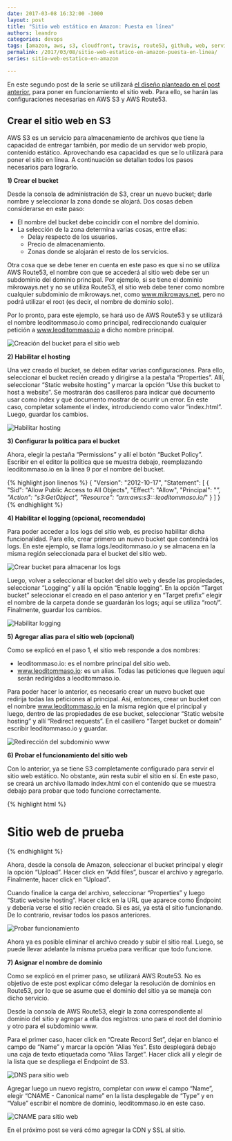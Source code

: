 ```yaml
---
date: 2017-03-08 16:32:00 -3000
layout: post
title: "Sitio web estático en Amazon: Puesta en línea"
authors: leandro
categories: devops
tags: [amazon, aws, s3, cloudfront, travis, route53, github, web, servicios, jekyll, cloud computing]
permalink: /2017/03/08/sitio-web-estatico-en-amazon-puesta-en-linea/
series: sitio-web-estatico-en-amazon

---
```


En este segundo post de la serie se utilizará [el diseño planteado en el post
anterior](/2017/03/06/sitio-web-estatico-en-amazon-planificacion-y-diseno/),
para poner en funcionamiento el sitio web. Para ello, se harán las
configuraciones necesarias en AWS S3 y AWS Route53.
<!-- more -->

## Crear el sitio web en S3

AWS S3 es un servicio para almacenamiento de archivos que tiene la capacidad de
entregar también, por medio de un servidor web propio, contenido estático.
Aprovechando esa capacidad es que se lo utilizará para poner el sitio en línea.
A continuación se detallan todos los pasos necesarios para lograrlo.

**1) Crear el bucket**

Desde la consola de administración de S3, crear un nuevo bucket; darle nombre y
seleccionar la zona donde se alojará. Dos cosas deben considerarse en este paso:

* El nombre del bucket debe coincidir con el nombre del dominio.
* La selección de la zona determina varias cosas, entre ellas:
  * Delay respecto de los usuarios.
  * Precio de almacenamiento.
  * Zonas donde se alojarán el resto de los servicios.

Otra cosa que se debe tener en cuenta en este paso es que si no se utiliza AWS
Route53, el nombre con que se accederá al sitio web debe ser un subdominio del
dominio principal. Por ejemplo, si se tiene el dominio mikroways.net y no se
utiliza Route53, el sitio web debe tener como nombre cualquier subdominio de
mikroways.net, como www.mikroways.net, pero no podrá utilizar el root (es decir,
el nombre de dominio solo).

Por lo pronto, para este ejemplo, se hará uso de AWS Route53 y se utilizará el
nombre leoditommaso.io como principal, redireccionando cualquier petición a
www.leoditommaso.io a dicho nombre principal.

![Creación del bucket para el sitio
web](/images/blog/static-website-on-amazon_bucket-creation.png)

**2) Habilitar el hosting**

Una vez creado el bucket, se deben editar varias configuraciones. Para ello,
seleccionar el bucket recién creado y dirigirse a la pestaña “Properties”. Allí,
seleccionar “Static website hosting” y marcar la opción “Use this bucket to host
a website”. Se mostrarán dos casilleros para indicar qué documento usar como
index y qué documento mostrar de ocurrir un error. En este caso, completar
solamente el index, introduciendo como valor “index.html”. Luego, guardar los
cambios.

![Habilitar hosting](/images/blog/static-website-on-amazon_enable-static-website-hosting.png)

**3) Configurar la política para el bucket**

Ahora, elegir la pestaña “Permissions” y allí el botón “Bucket Policy”. Escribir
en el editor la política que se muestra debajo, reemplazando leoditommaso.io en
la línea 9 por el nombre del bucket.

{% highlight json linenos %}
{
  "Version": "2012-10-17",
  "Statement": [
    {
      "Sid": "Allow Public Access to All Objects",
      "Effect": "Allow",
      "Principal": "*",
      "Action": "s3:GetObject",
      "Resource": "arn:aws:s3:::leoditommaso.io/*"
    }
  ]
}
{% endhighlight %}

**4) Habilitar el logging (opcional, recomendado)**

Para poder acceder a los logs del sitio web, es preciso habilitar dicha
funcionalidad. Para ello, crear primero un nuevo bucket que contendrá los logs.
En este ejemplo, se llama logs.leoditommaso.io y se almacena en la misma región
seleccionada para el bucket del sitio web.

![Crear bucket para almacenar los
logs](/images/blog/static-website-on-amazon_logging-bucket-creation.png)

Luego, volver a seleccionar el bucket del sitio web y desde las propiedades,
seleccionar “Logging” y allí la opción “Enable logging”. En la opción “Target
bucket” seleccionar el creado en el paso anterior y en “Target prefix” elegir el
nombre de la carpeta donde se guardarán los logs; aquí se utiliza “root/”.
Finalmente, guardar los cambios.

![Habilitar logging](/images/blog/static-website-on-amazon_s3-logging.png)

**5) Agregar alias para el sitio web (opcional)**

Como se explicó en el paso 1, el sitio web responde a dos nombres:

* leoditommaso.io: es el nombre principal del sitio web.
* www.leoditommaso.io: es un alias. Todas las peticiones que lleguen aquí serán
  redirigidas a leoditommaso.io.

Para poder hacer lo anterior, es necesario crear un nuevo bucket que redirija
todas las peticiones al principal. Así, entonces, crear un bucket con el nombre
www.leoditommaso.io en la misma región que el principal y luego, dentro
de las propiedades de ese bucket, seleccionar “Static website hosting” y allí
“Redirect requests”. En el casillero “Target bucket or domain” escribir
leoditommaso.io y guardar.

![Redirección del subdominio
www](/images/blog/static-website-on-amazon_www-redirect.png)

**6) Probar el funcionamiento del sitio web**

Con lo anterior, ya se tiene S3 completamente configurado para servir el sitio
web estático. No obstante, aún resta subir el sitio en sí. En este paso,
se creará un archivo llamado index.html con el contenido que se muestra debajo
para probar que todo funcione correctamente.

{% highlight html %}
<html>
  <head>
    <title>Sitio web de prueba</title>
  </head>
  <body>
    <h1>Sitio web de prueba</h1>
  </body>
</html>
{% endhighlight %}

Ahora, desde la consola de Amazon, seleccionar el bucket principal y elegir la
opción “Upload”. Hacer click en “Add files”, buscar el archivo y agregarlo.
Finalmente, hacer click en “Upload”.

Cuando finalice la carga del archivo, seleccionar “Properties” y luego “Static
website hosting”. Hacer click en la URL que aparece como Endpoint y debería
verse el sitio recién creado. Si es así, ya está el sitio funcionando. De lo
contrario, revisar todos los pasos anteriores.

![Probar funcionamiento](/images/blog/static-website-on-amazon_test-website.png)

Ahora ya es posible eliminar el archivo creado y subir el sitio real. Luego, se
puede llevar adelante la misma prueba para verificar que todo funcione.

**7) Asignar el nombre de dominio**

Como se explicó en el primer paso, se utilizará AWS Route53. No es objetivo de
este post explicar cómo delegar la resolución de dominios en Route53, por lo que
se asume que el dominio del sitio ya se maneja con dicho servicio.

Desde la consola de AWS Route53, elegir la zona correspondiente al dominio del
sitio y agregar a ella dos registros: uno para el root del dominio y otro para
el subdominio www.

Para el primer caso, hacer click en “Create Record Set”, dejar en blanco el
campo de “Name” y marcar la opción “Alias Yes”. Esto desplegará debajo una caja
de texto etiquetada como “Alias Target”. Hacer click allí y elegir de la lista
que se despliega el Endpoint de S3.

![DNS para sitio web](/images/blog/static-website-on-amazon_dns.png)

Agregar luego un nuevo registro, completar con *www* el campo “Name”, elegir
“CNAME - Canonical name” en la lista desplegable de “Type” y en “Value” escribir
el nombre de dominio, leoditommaso.io en este caso.

![CNAME para sitio web](/images/blog/static-website-on-amazon_cname.png)

En el próximo post se verá cómo agregar la CDN y SSL al sitio.
